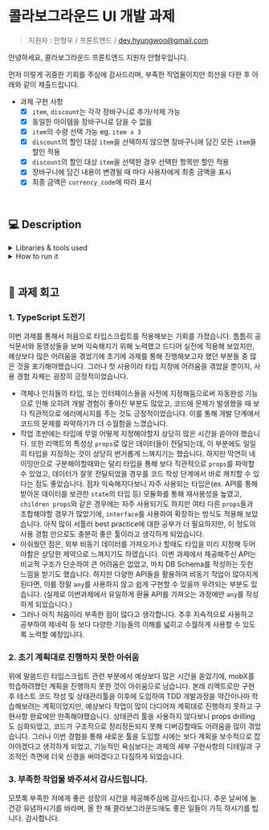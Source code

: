 # 콜라보그라운드 UI 개발 과제

> 지원자 : 안형우 / 프론트엔드 / dev.hyungwoo@gmail.com

안녕하세요, 콜라보그라운드 프론트엔드 지원자 안형우입니다.

먼저 이렇게 귀중한 기회를 주심에 감사드리며, 부족한 작업물이지만 최선을 다한 후 아래와 같이 제출드립니다.

- 과제 구현 사항
  - [x] `item`, `discount`는 각각 장바구니로 추가/삭제 가능
  - [x] 동일한 아이템을 장바구니로 담을 수 없음
  - [x] `item`의 수량 선택 가능 eg. `item x 3`
  - [x] `discount`의 할인 대상 `item`을 선택하지 않으면 장바구니에 담긴 모든 `item`을 할인 적용
  - [x] `discount`의 할인 대상 `item`을 선택한 경우 선택한 항목만 할인 적용
  - [x] 장바구니에 담긴 내용이 변경될 때 마다 사용자에게 최종 금액을 표시
  - [x] 최종 금액은 `currency_code`에 따라 표시

<br/>

## 💻 Description

<details>
  <summary>Libraries & tools used</summary>

  - TypeScript
  - React
  - React-router
  - Styled-components
  - React-app-rewired

</details>

<details>
  <summary>How to run it</summary>

  - 아래의 순서에 따라, 프로젝트를 clone 받은 후 프로젝트 디렉토리 내에서 명령어를 실행하시면 됩니다.

  ```
  git clone <https://github.com/rktnsinger/colavo-basket-ui.git>
  npm install
  npm start
  ```

</details>

<br/>

## 🧐 과제 회고

### 1. TypeScript 도전기

이번 과제를 통해서 처음으로 타입스크립트를 적용해보는 기회를 가졌습니다. 틈틈히 공식문서와 동영상들을 보며 익숙해지기 위해 노력했고 드디어 실전에 적용해 보았지만, 예상보다 많은 어려움을 겪었기에 초기에 과제를 통해 진행해보고자 했던 부분들 중 많은 것을 포기해야했습니다. 그러나 첫 사용이라 타입 지정에 어려움을 겪었을 뿐이지, 사용 경험 자체는 굉장히 긍정적이었습니다.

- 객체나 인자들의 타입, 또는 인터페이스들을 사전에 지정해둠으로써 자동완성 기능으로 인해 오히려 개발 경험이 좋아진 부분도 많았고, 코드에 문제가 발생했을 때 보다 직관적으로 에러메시지를 주는 것도 긍정적이었습니다. 이를 통해 개발 단계에서 코드의 문제를 파악하기가 더 수월함을 느꼈습니다.
- 작업 초반에는 타입에 무얼 어떻게 지정해야할지 상당히 많은 시간을 쏟아야 했습니다. 또한 리액트의 특성상 `props`로 많은 데이터들이 전달되는데, 이 부분에도 일일히 타입을 지정하는 것이 상당히 번거롭게 느껴지기는 했습니다. 하지만 막연히 네이밍만으로 구분해야할때와는 달리 타입을 통해 보다 직관적으로 `props`를 파악할 수 있었고, 데이터가 잘못 전달되었을 경우를 코드 작성 단계에서 바로 캐치할 수 있다는 점도 좋았습니다. 점차 익숙해지다보니 자주 사용되는 타입은(ex. API를 통해 받아온 데이터를 보관한 `state`의 타입 등) 모듈화를 통해 재사용성을 높였고, `children props`와 같은 경우에는 자주 사용되기도 하지만 여타 다른 `props`들과 조합해야할 경우가 많았기에, `interface`를 사용하여 확장하는 방식도 적용해 보았습니다. 아직 많이 서툴러 best practice에 대한 공부가 더 필요하지만, 이 정도의 사용 경험 만으로도 충분히 좋은 툴이라고 생각하게 되었습니다.
- 아쉬웠던 점은, 외부 비동기 데이터를 가져오거나 할때도 타입을 미리 지정해 두어야함은 상당한 제약으로 느껴지기도 하였습니다. 이번 과제에서 제공해주신 API는 비교적 구조가 단순하여 큰 어려움은 없었고, 마치 DB Schema를 작성하는 듯한 느낌을 받기도 했습니다. 하지만 다양한 API들을 활용하여 비동기 작업이 많아지게 된다면, 이를 정말 `any`를 사용하지 않고 쉽게 구현할 수 있을까 우려되는 부분도 있습니다. (실제로 이번과제에서 유일하게 환율 API를 가져오는 과정에만 `any`를 작성하게 되었습니다.)
- 그러나 아직 처음이라 부족한 점이 많다고 생각합니다. 추후 지속적으로 사용하고 공부하여 제네릭 등 보다 다양한 기능들의 이해를 넓히고 수월하게 사용할 수 있도록 노력할 예정입니다.

### 2. 초기 계획대로 진행하지 못한 아쉬움

위에 말씀드린 타입스크립트 관련 부분에서 예상보다 많은 시간을 쏟았기에, mobX를 학습하려했던 계획을 진행하지 못한 것이 아쉬움으로 남습니다. 본래 리액트로만 구현 후 테스트 코드 작성 및 상태관리툴을 이후에 도입하여 TDD 개발과정을 약간이나마 학습해보려는 계획이었지만, 예상보다 작업이 많이 더디어져 계획대로 진행하지 못하고 구현사항 완료에만 만족해야했습니다.
상태관리 툴을 사용하지 않다보니 props drilling도 심화되었고, 코드가 구조적으로 정리정돈되지 못해 디버깅할때도 어려움을 많이 겪었습니다.
그러나 이번 경험을 통해 새로운 툴을 도입할 시에는 보다 계획을 보수적으로 잡아야겠다고 생각하게 되었고, 기능적인 욕심보다는 과제의 세부 구현사항의 디테일과 구조적인 측면에 더욱 신경을 써야겠다고 다짐하게 되었습니다.

### 3. 부족한 작업물 봐주셔서 감사드립니다.

모쪼록 부족한 저에게 좋은 성장의 시간을 제공해주심에 감사드립니다. 추운 날씨에 늘 건강 유념하시기를 바라며, 올 한 해 콜라보그라운드에도 좋은 일들이 가득 하시기를 빕니다. 감사합니다.

